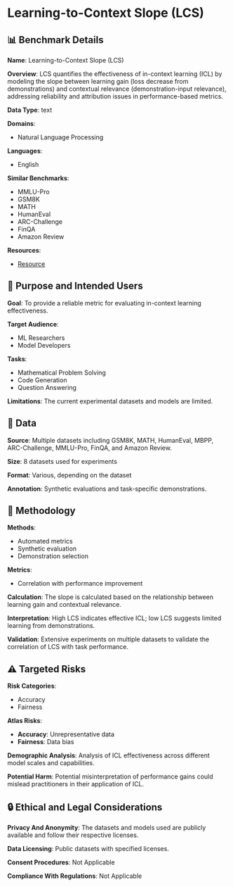 # Learning-to-Context Slope (LCS)

## 📊 Benchmark Details

**Name**: Learning-to-Context Slope (LCS)

**Overview**: LCS quantifies the effectiveness of in-context learning (ICL) by modeling the slope between learning gain (loss decrease from demonstrations) and contextual relevance (demonstration-input relevance), addressing reliability and attribution issues in performance-based metrics.

**Data Type**: text

**Domains**:
- Natural Language Processing

**Languages**:
- English

**Similar Benchmarks**:
- MMLU-Pro
- GSM8K
- MATH
- HumanEval
- ARC-Challenge
- FinQA
- Amazon Review

**Resources**:
- [Resource](https://arxiv.org/abs/2506.23146)

## 🎯 Purpose and Intended Users

**Goal**: To provide a reliable metric for evaluating in-context learning effectiveness.

**Target Audience**:
- ML Researchers
- Model Developers

**Tasks**:
- Mathematical Problem Solving
- Code Generation
- Question Answering

**Limitations**: The current experimental datasets and models are limited.

## 💾 Data

**Source**: Multiple datasets including GSM8K, MATH, HumanEval, MBPP, ARC-Challenge, MMLU-Pro, FinQA, and Amazon Review.

**Size**: 8 datasets used for experiments

**Format**: Various, depending on the dataset

**Annotation**: Synthetic evaluations and task-specific demonstrations.

## 🔬 Methodology

**Methods**:
- Automated metrics
- Synthetic evaluation
- Demonstration selection

**Metrics**:
- Correlation with performance improvement

**Calculation**: The slope is calculated based on the relationship between learning gain and contextual relevance.

**Interpretation**: High LCS indicates effective ICL; low LCS suggests limited learning from demonstrations.

**Validation**: Extensive experiments on multiple datasets to validate the correlation of LCS with task performance.

## ⚠️ Targeted Risks

**Risk Categories**:
- Accuracy
- Fairness

**Atlas Risks**:
- **Accuracy**: Unrepresentative data
- **Fairness**: Data bias

**Demographic Analysis**: Analysis of ICL effectiveness across different model scales and capabilities.

**Potential Harm**: Potential misinterpretation of performance gains could mislead practitioners in their application of ICL.

## 🔒 Ethical and Legal Considerations

**Privacy And Anonymity**: The datasets and models used are publicly available and follow their respective licenses.

**Data Licensing**: Public datasets with specified licenses.

**Consent Procedures**: Not Applicable

**Compliance With Regulations**: Not Applicable
